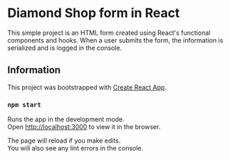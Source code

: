 # Diamond Shop form in React

This simple project is an HTML form created using React's functional components and hooks. When a user submits the form, the information is serialized and is logged in the console.

## Information

This project was bootstrapped with [Create React App](https://github.com/facebook/create-react-app).

### `npm start`

Runs the app in the development mode.<br />
Open [http://localhost:3000](http://localhost:3000) to view it in the browser.

The page will reload if you make edits.<br />
You will also see any lint errors in the console.
